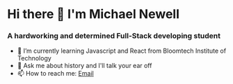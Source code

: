 # Hi there 👋 I'm Michael Newell

### A hardworking and determined Full-Stack developing student




- 🌱 I’m currently learning Javascript and React from Bloomtech Institute of Technology
- 💬 Ask me about history and I'll talk your ear off
- 📫 How to reach me: <a href="mailto:michael.newell212@gmail.com">Email</a>

## 
